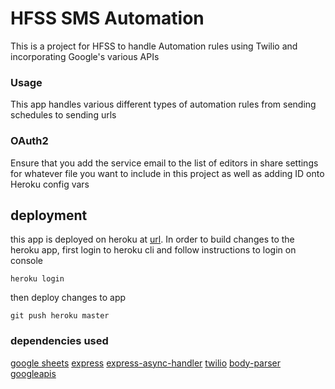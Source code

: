 # HFSS SMS Automation
This is a project for HFSS to handle Automation rules using Twilio and incorporating Google's various APIs

### Usage

This app handles various different types of automation rules from sending schedules to sending urls

### OAuth2 
Ensure that you add the service email to the list of editors in share settings for whatever file you want to include in this project as well as adding ID onto Heroku config vars

## deployment
this app is deployed on heroku at [url](https://hfss-twilio-server.herokuapp.com/). 
In order to build changes to the heroku app, first login to heroku cli and follow instructions to login on console

```
heroku login
```

then deploy changes to app

```
git push heroku master
```

### dependencies used
[google sheets](https://www.npmjs.com/package/google-spreadsheet)
[express](https://www.npmjs.com/package/express)
[express-async-handler](https://www.npmjs.com/package/express-async-handler)
[twilio](https://www.npmjs.com/package/twilio)
[body-parser](https://www.npmjs.com/package/body-parser)
[googleapis](https://www.npmjs.com/package/googleapis)
